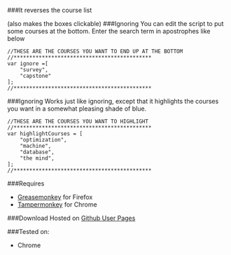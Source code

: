 ###It reverses the course list 

(also makes the boxes clickable)
###Ignoring
You can edit the script to put some courses at the bottom. Enter the search term in apostrophes like below
```
//THESE ARE THE COURSES YOU WANT TO END UP AT THE BOTTOM
//********************************************
var ignore =[
	"survey",
	"capstone"
];
//********************************************
```

###Ignoring
Works just like ignoring, except that it highlights the courses you want in a somewhat pleasing shade of blue.
```
//THESE ARE THE COURSES YOU WANT TO HIGHLIGHT
//********************************************
var highlightCourses = [
	"optimization",
	"machine",
	"database",
	"the mind",
];
//********************************************
```

###Requires

- [Greasemonkey](https://addons.mozilla.org/en-us/firefox/addon/greasemonkey/) for Firefox 
- [Tampermonkey](https://chrome.google.com/webstore/detail/tampermonkey/dhdgffkkebhmkfjojejmpbldmpobfkfo?hl=en) for Chrome

###Download
Hosted on [Github User Pages](http://glencbz.github.io/Assets/edimensionReverser.user.js)

###Tested on:
- Chrome